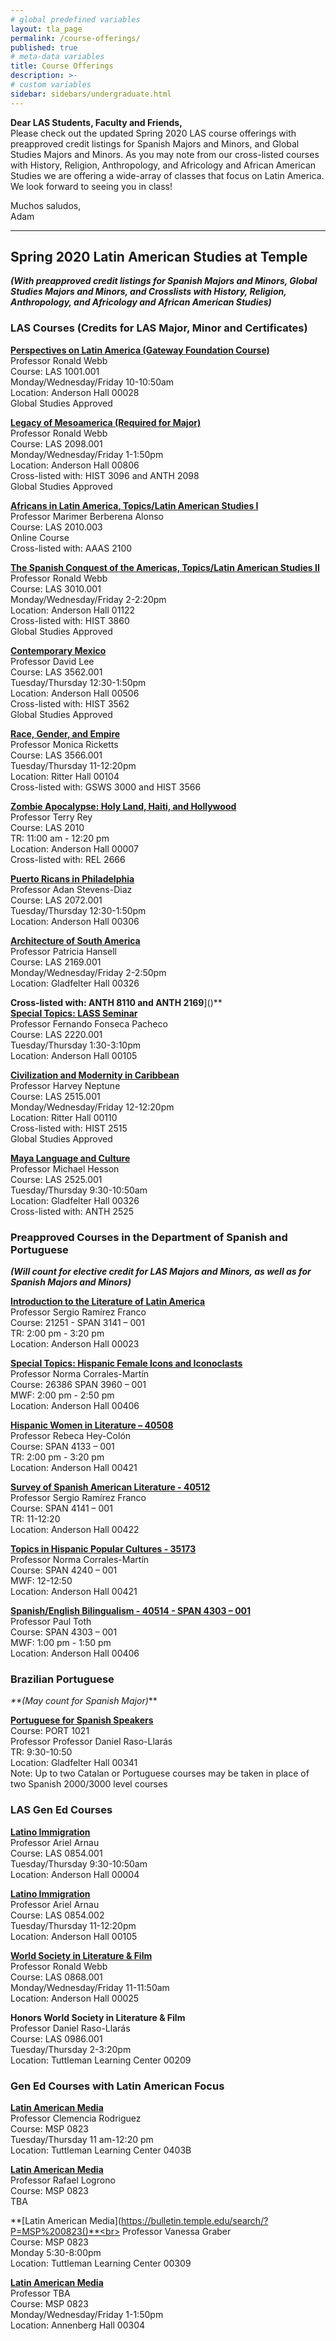 ```yaml
---
# global predefined variables
layout: tla_page
permalink: /course-offerings/
published: true
# meta-data variables
title: Course Offerings
description: >-
# custom variables
sidebar: sidebars/undergraduate.html
---
```

**Dear LAS Students, Faculty and Friends,**<br>
Please check out the updated Spring 2020 LAS course offerings with preapproved credit listings for Spanish Majors and Minors, and Global Studies Majors and Minors.  As you may note from our cross-listed courses with History, Religion, Anthropology, and Africology and African American Studies we are offering a wide-array of classes that focus on Latin America. We look forward to seeing you in class!

Muchos saludos,<br>
Adam

___

## Spring 2020 Latin American Studies at Temple 
**_(With preapproved credit listings for Spanish Majors and Minors, Global Studies Majors and Minors, and Crosslists with History, Religion, Anthropology, and Africology and African American Studies)_**<br>

### LAS Courses (Credits for LAS Major, Minor and Certificates)
**[Perspectives on Latin America (Gateway Foundation Course)](https://bulletin.temple.edu/search/?P=LAS%201001)**<br>
Professor Ronald Webb<br> 
Course: LAS 1001.001<br> 
Monday/Wednesday/Friday 10-10:50am<br>
Location: Anderson Hall 00028<br>
Global Studies Approved<br>

**[Legacy of Mesoamerica (Required for Major)](https://bulletin.temple.edu/search/?P=LAS%202098)**<br>
Professor Ronald Webb<br> 
Course: LAS 2098.001<br>
Monday/Wednesday/Friday 1-1:50pm<br>
Location: Anderson Hall 00806<br>
Cross-listed with: HIST 3096 and ANTH 2098<br>
Global Studies Approved<br>

**[Africans in Latin America, Topics/Latin American Studies I](https://github.com/TULiberalArts/Latin-American-Studies/edit/master/pages/course-offerings.md)**<br>
Professor Marimer Berberena Alonso<br> 
Course: LAS 2010.003<br>
Online Course<br> 
Cross-listed with: AAAS 2100<br>

**[The Spanish Conquest of the Americas, Topics/Latin American Studies II](https://bulletin.temple.edu/search/?P=LAS%203010)**<br>
Professor Ronald Webb<br>
Course: LAS 3010.001<br> 
Monday/Wednesday/Friday 2-2:20pm<br>
Location: Anderson Hall 01122<br>
Cross-listed with: HIST 3860<br>
Global Studies Approved<br>

**[Contemporary Mexico](https://bulletin.temple.edu/search/?P=LAS%203562)**<br> 
Professor David Lee<br> 
Course: LAS 3562.001<br> 
Tuesday/Thursday 12:30-1:50pm<br>
Location: Anderson Hall 00506<br>
Cross-listed with: HIST 3562<br> 
Global Studies Approved<br>

**[Race, Gender, and Empire](https://bulletin.temple.edu/search/?P=LAS%203566)**<br> 
Professor Monica Ricketts<br>
Course: LAS 3566.001<br> 
Tuesday/Thursday 11-12:20pm<br>
Location: Ritter Hall 00104<br>
Cross-listed with: GSWS 3000 and HIST 3566<br>

**[Zombie Apocalypse: Holy Land, Haiti, and Hollywood](https://bulletin.temple.edu/search/?P=LAS%202010)**<br> 
Professor Terry Rey<br>
Course: LAS 2010<br>
TR: 11:00 am - 12:20 pm<br>
Location: Anderson Hall 00007<br>
Cross-listed with: REL 2666<br>

**[Puerto Ricans in Philadelphia](https://bulletin.temple.edu/search/?P=LAS%202072)**<br> 
Professor Adan Stevens-Diaz<br> 
Course: LAS 2072.001<br> 
Tuesday/Thursday 12:30-1:50pm<br>
Location: Anderson Hall 00306<br>

**[Architecture of South America](https://bulletin.temple.edu/search/?P=LAS%202169)**<br> 
Professor Patricia Hansell<br>
Course: LAS 2169.001<br>
Monday/Wednesday/Friday 2-2:50pm<br>
Location: Gladfelter Hall 00326<br> 
  
**Cross-listed with: ANTH 8110 and ANTH 2169**]()**<br>
**[Special Topics: LASS Seminar](https://bulletin.temple.edu/search/?P=LAS%202220)**<br>
Professor Fernando Fonseca Pacheco<br>
Course: LAS 2220.001<br> 
Tuesday/Thursday 1:30-3:10pm<br> 
Location: Anderson Hall 00105<br> 

**[Civilization and Modernity in Caribbean](https://bulletin.temple.edu/search/?P=LAS%202515)**<br> 
Professor Harvey Neptune<br> 
Course: LAS 2515.001<br> 
Monday/Wednesday/Friday 12-12:20pm<br>
Location: Ritter Hall 00110<br> 
Cross-listed with: HIST 2515<br>
Global Studies Approved<br> 

**[Maya Language and Culture](https://bulletin.temple.edu/search/?P=LAS%202525)**<br> 
Professor Michael Hesson<br> 
Course: LAS 2525.001<br> 
Tuesday/Thursday 9:30-10:50am<br> 
Location: Gladfelter Hall 00326<br> 
Cross-listed with: ANTH 2525<br> 

### Preapproved Courses in the Department of Spanish and Portuguese 
**_(Will count for elective credit for LAS Majors and Minors, as well as for Spanish Majors and Minors)_**<br>

**[Introduction to the Literature of Latin America](https://bulletin.temple.edu/search/?P=SPAN%203141)**<br>
Professor Sergio Ramírez Franco<br>
Course: 21251 - SPAN 3141 – 001<br>
TR: 2:00 pm - 3:20 pm<br>
Location: Anderson Hall 00023<br>

**[Special Topics: Hispanic Female Icons and Iconoclasts](https://bulletin.temple.edu/search/?P=SPAN%203960)**<br>
Professor Norma Corrales-Martín<br>
Course: 26386 SPAN 3960 – 001<br>
MWF: 2:00 pm - 2:50 pm<br>
Location: Anderson Hall 00406<br>

**[Hispanic Women in Literature – 40508](https://bulletin.temple.edu/search/?P=SPAN%204133)**<br>
Professor Rebeca Hey-Colón<br>
Course: SPAN 4133 – 001<br>
TR: 2:00 pm - 3:20 pm<br>
Location: Anderson Hall 00421<br>

**[Survey of Spanish American Literature - 40512](https://bulletin.temple.edu/search/?P=SPAN%204141)**<br> 
Professor Sergio Ramírez Franco<br>
Course: SPAN 4141 – 001<br>
TR: 11-12:20<br>
Location: Anderson Hall 00422<br>

**[Topics in Hispanic Popular Cultures - 35173](https://bulletin.temple.edu/search/?P=SPAN%204240)**<br>
Professor Norma Corrales-Martín<br>
Course: SPAN 4240 – 001<br>
MWF: 12-12:50<br>
Location: Anderson Hall 00421<br>

**[Spanish/English Bilingualism - 40514 - SPAN 4303 – 001](https://bulletin.temple.edu/search/?P=SPAN%204303)**<br>
Professor Paul Toth<br>
Course: SPAN 4303 – 001<br>
MWF: 1:00 pm - 1:50 pm<br>
Location: Anderson Hall 00406<br>

### Brazilian Portuguese 
_**(May count for Spanish Major)_**<br>

**[Portuguese for Spanish Speakers](https://bulletin.temple.edu/search/?P=PORT%201021)**<br>
Course: PORT 1021<br>
Professor Professor Daniel Raso-Llarás<br>
TR: 9:30-10:50<br>
Location: Gladfelter Hall 00341<br>
Note: Up to two Catalan or Portuguese courses may be taken in place of two Spanish 	2000/3000 level courses<br>

### LAS Gen Ed Courses

**[Latino Immigration](https://bulletin.temple.edu/search/?P=LAS%200854)**<br>
Professor Ariel Arnau<br> 
Course: LAS 0854.001<br> 
Tuesday/Thursday 9:30-10:50am<br> 
Location: Anderson Hall 00004<br>

**[Latino Immigration](https://bulletin.temple.edu/search/?P=LAS%200854)**<br> 
Professor Ariel Arnau<br> 
Course: LAS 0854.002<br>
Tuesday/Thursday 11-12:20pm<br> 
Location: Anderson Hall 00105<br>

**[World Society in Literature & Film](https://bulletin.temple.edu/search/?P=LAS%200868)**<br> 
Professor Ronald Webb<br> 
Course: LAS 0868.001<br> 
Monday/Wednesday/Friday 11-11:50am<br>
Location: Anderson Hall 00025<br>

**Honors World Society in Literature & Film**<br>
Professor Daniel Raso-Llarás<br> 
Course: LAS 0986.001<br>
Tuesday/Thursday 2-3:20pm<br> 
Location: Tuttleman Learning Center 00209<br> 

### Gen Ed Courses with Latin American Focus

**[Latin American Media](https://bulletin.temple.edu/search/?P=MSP%200823)**<br>
Professor Clemencia Rodriguez<br>
Course: MSP 0823<br> 
Tuesday/Thursday 11 am-12:20 pm<br>
Location: Tuttleman Learning Center 0403B<br>

**[Latin American Media](https://bulletin.temple.edu/search/?P=MSP%200823)**<br>
Professor Rafael Logrono<br>
Course: MSP 0823<br>
TBA<br>

**[Latin American Media](https://bulletin.temple.edu/search/?P=MSP%200823()**<br> 
Professor Vanessa Graber<br> 
Course: MSP 0823<br>
Monday 5:30-8:00pm<br>
Location: Tuttleman Learning Center 00309<br>

**[Latin American Media](https://bulletin.temple.edu/search/?P=MSP%200823)**<br>
Professor TBA<br>
Course: MSP 0823<br>
Monday/Wednesday/Friday 1-1:50pm<br> 
Location: Annenberg Hall 00304<br>
